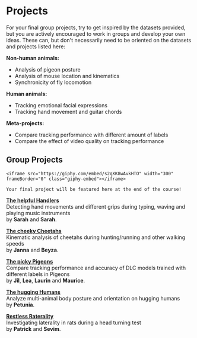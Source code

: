 # Projects

For your final group projects, try to get inspired by the datasets provided, but you are actively encouraged to work in groups and develop your own ideas. These can, but don't necessarily need to be oriented on the datasets and projects listed here:  

**Non-human animals:**

- Analysis of pigeon posture
- Analysis of mouse location and kinematics
- Synchronicity of fly locomotion

**Human animals:**

- Tracking emotional facial expressions
- Tracking hand movement and guitar chords

**Meta-projects:**

- Compare tracking performance with different amount of labels
- Compare the effect of video quality on tracking performance

## Group Projects

```{margin}
<iframe src="https://giphy.com/embed/s2qXK8wAvkHTO" width="300" frameBorder="0" class="giphy-embed"></iframe>
```

```{tip}
Your final project will be featured here at the end of the course!
```

**[The helpful Handlers](HelpfulHandlers.md)**  
Detecting hand movements and different grips during typing, waving and playing music instruments    
by **Sarah** and **Sarah**.

**[The cheeky Cheetahs](CheekyCheetahs.md)**  
Kinematic analysis of cheetahs during hunting/running and other walking speeds   
by **Janna** and **Beyza**.

**[The picky Pigeons](PickyPigeons.md)**  
Compare tracking performance and accuracy of DLC models trained with different labels in Pigeons   
by **Jil**, **Lea**, **Laurin** and **Maurice**.

**[The hugging Humans](HuggingHumans.md)**  
Analyze multi-animal body posture and orientation on hugging humans   
by **Petunia**.

**[Restless Raterality](RestlessRaterality.md)**  
Investigating laterality in rats during a head turning test   
by **Patrick** and **Sevim**.
